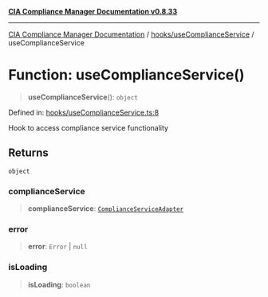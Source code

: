 [**CIA Compliance Manager Documentation v0.8.33**](../../../README.md)

***

[CIA Compliance Manager Documentation](../../../modules.md) / [hooks/useComplianceService](../README.md) / useComplianceService

# Function: useComplianceService()

> **useComplianceService**(): `object`

Defined in: [hooks/useComplianceService.ts:8](https://github.com/Hack23/cia-compliance-manager/blob/1f4f2c51bc48d917eff1eb43881cee05d381f406/src/hooks/useComplianceService.ts#L8)

Hook to access compliance service functionality

## Returns

`object`

### complianceService

> **complianceService**: [`ComplianceServiceAdapter`](../../../services/classes/ComplianceServiceAdapter.md)

### error

> **error**: `Error` \| `null`

### isLoading

> **isLoading**: `boolean`
